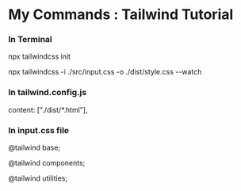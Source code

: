 <h1>My Commands : <strong>Tailwind Tutorial</strong></h1>

**<h3>In Terminal</h3>**
<p>npx tailwindcss init</p>
<p>npx tailwindcss -i ./src/input.css -o ./dist/style.css --watch</p>

**<h3>In tailwind.config.js</h3>**
<p>content: ["./dist/*.html"],</p>

**<h3>In input.css file</h3>**
<p>@tailwind base;</p>
<p>@tailwind components;</p>
<p>@tailwind utilities;</p>



